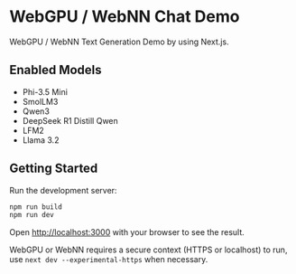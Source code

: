 # WebGPU / WebNN Chat Demo 

WebGPU / WebNN Text Generation Demo by using Next.js. 

## Enabled Models 

- Phi-3.5 Mini
- SmolLM3
- Qwen3
- DeepSeek R1 Distill Qwen
- LFM2
- Llama 3.2

## Getting Started

Run the development server:

```bash
npm run build
npm run dev
```

Open [http://localhost:3000](http://localhost:3000) with your browser to see the result.

WebGPU or WebNN requires a secure context (HTTPS or localhost) to run, use `next dev --experimental-https` when necessary.